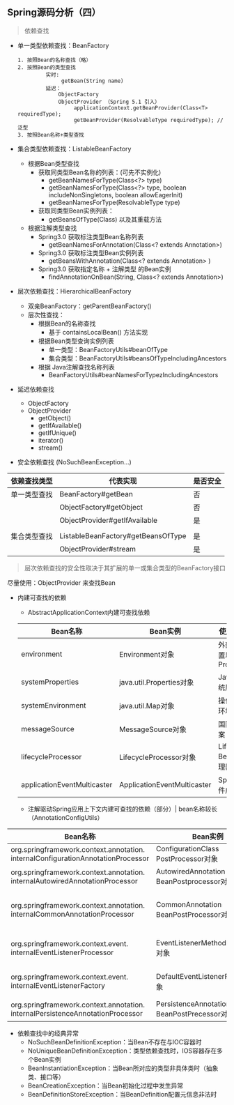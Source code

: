 ## Spring源码分析（四）

> 依赖查找



- 单一类型依赖查找：BeanFactory

  ```
  1. 按照Bean的名称查找（略）
  2. 按照Bean的类型查找
           实时:
           		getBean(String name)
           延迟：
               ObjectFactory
               ObjectProvider （Spring 5.1 引入）
               		applicationContext.getBeanProvider(Class<T> requiredType);
               		getBeanProvider(ResolvableType requiredType); // 泛型 
  3. 按照Bean名称+类型查找
  ```

- 集合类型依赖查找：ListableBeanFactory

  - 根据Bean类型查找
    - 获取同类型Bean名称的列表：(可先不实例化)
      - getBeanNamesForType(Class<?> type) 
      - getBeanNamesForType(Class<?> type, boolean includeNonSingletons, boolean allowEagerInit)
      - getBeanNamesForType(ResolvableType type)
    - 获取同类型Bean实例列表：
      - getBeansOfType(Class) 以及其重载方法
  - 根据注解类型查找
    - Spring3.0 获取标注类型Bean名称列表
      - getBeanNamesForAnnotation(Class<? extends Annotation>)
    - Spring3.0 获取标注类型Bean实例列表
      - getBeansWithAnnotation(Class<? extends Annotation> )
    - Spring3.0 获取指定名称 + 注解类型 的Bean实例
      - findAnnotationOnBean(String, Class<? extends Annotation>)



- 层次依赖查找：HierarchicalBeanFactory
  - 双亲BeanFactory：getParentBeanFactory()
  - 层次性查找：
    - 根据Bean的名称查找
      - 基于 containsLocalBean() 方法实现
    - 根据Bean类型查询实例列表
      - 单一类型：BeanFactoryUtils#beanOfType
      - 集合类型：BeanFactoryUtils#beansOfTypeIncludingAncestors
    - 根据 Java注解查找名称列表
      - BeanFactoryUtils#beanNamesForTypezIncludingAncestors



- 延迟依赖查找
  - ObjectFactory
  - ObjectProvider
    - getObject()
    - getIfAvailable()
    - getIfUnique()
    - iterator()
    - stream()



- 安全依赖查找 (NoSuchBeanException...)

| 依赖查找类型 | 代表实现                           | 是否安全 |
| ------------ | ---------------------------------- | -------- |
| 单一类型查找 | BeanFactory#getBean                | 否       |
|              | ObjectFactory#getObject            | 否       |
|              | ObjectProvider#getIfAvailable      | 是       |
|              |                                    |          |
| 集合类型查找 | ListableBeanFactory#getBeansOfType | 是       |
|              | ObjectProvider#stream              | 是       |

>  层次依赖查找的安全性取决于其扩展的单一或集合类型的BeanFactory接口

尽量使用：ObjectProvider 来查找Bean



- 内建可查找的依赖
  - AbstractApplicationContext内建可查找依赖
  
  | Bean名称                    | Bean实例                    | 使用场景               |
  | --------------------------- | --------------------------- | ---------------------- |
  | environment                 | Environment对象             | 外部化配置以及Profiles |
  | systemProperties            | java.util.Properties对象    | Java系统属性           |
  | systemEnvironment           | java.util.Map对象           | 操作系统环境变量       |
  | messageSource               | MessageSource对象           | 国际化文案             |
  | lifecycleProcessor          | LifecycleProcessor对象      | Lifecycle Bean处理器   |
  | applicationEventMulticaster | ApplicationEventMulticaster | Spring事件广播器       |
  
  - 注解驱动Spring应用上下文内建可查找的依赖（部分）| bean名称较长 （AnnotationConfigUtils）

| Bean名称                                                     | Bean实例                                         | 使用场景                                            |
| ------------------------------------------------------------ | ------------------------------------------------ | --------------------------------------------------- |
| org.springframework.context.annotation.<br />internalConfigurationAnnotationProcessor | ConfigurationClass<br />PostProcessor对象        | 处理Spring配置类<br />@Configuration                |
| org.springframework.context.annotation.<br />internalAutowiredAnnotationProcessor | AutowiredAnnotation<br />BeanPostprocessor对象   | 处理@Autowired以及@Value注解                        |
| org.springframework.context.annotation.<br />internalCommonAnnotationProcessor | CommonAnnotation<br />BeanPostProcessor对象      | （条件激活）处理JSR-250注解，如：@PostConstruct     |
| org.springframework.context.event.<br />internalEventListenerProcessor | EventListenerMethodProcessor对象                 | 处理标注@EventListener的Spring事件监听方法          |
| org.springframework.context.event.<br />internalEventListenerFactory | DefaultEventListenerFactory对象                  | @EventListener事件监听方法适配为ApplicationListener |
| org.springframework.context.annotation.<br />internalPersistenceAnnotationProcessor | PersistenceAnnotation<br />BeanPostPrecessor对象 | (条件激活)处理JPA注解场景                           |



- 依赖查找中的经典异常
  - NoSuchBeanDefinitionException：当Bean不存在与IOC容器时
  - NoUniqueBeanDefinitionException：类型依赖查找时，IOS容器存在多个Bean实例
  - BeanInstantiationException：当Bean所对应的类型非具体类时（抽象类、接口等）
  - BeanCreationException：当Bean初始化过程中发生异常
  - BeanDefinitionStoreException：当BeanDefinition配置元信息非法时

